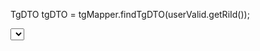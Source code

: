 TgDTO tgDTO = tgMapper.findTgDTO(userValid.getRiId());

<select id="findTgDTO" parameterType="java.lang.Long" resultType="com.gogofnd.kb.domain.rider.dto.tg.TgDTO">
        SELECT
        ri.ri_id,
        ri.si_id,
        ri.ri_driver_id,
        si.si_cmp_code,
        si.si_policy_number,
        ci.ci_insu_call_id,
        ci.ci_appoint_time,
        ci.gci_groupid
        FROM call_info ci
        JOIN rider_info ri ON ci.ri_id = ri.ri_id
        JOIN seller_info si ON ri.si_id = si.si_id
        WHERE 1=1
        AND ci.ci_complete_time IS NULL
        AND ci.ri_id = #{riId}
    </select>
